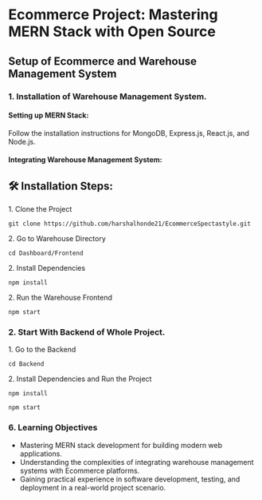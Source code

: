 # Ecommerce Project: Mastering MERN Stack with Open Source

## Setup of Ecommerce and Warehouse Management System

### 1. Installation of Warehouse Management System.

#### Setting up MERN Stack:

Follow the installation instructions for MongoDB, Express.js, React.js, and Node.js.

#### Integrating Warehouse Management System:

<h2>🛠️ Installation Steps:</h2>

<p>1. Clone the Project</p>

```
git clone https://github.com/harshalhonde21/EcommerceSpectastyle.git
```

<p>2. Go to Warehouse Directory</p>

```
cd Dashboard/Frontend
```

<p>2. Install Dependencies</p>

```
npm install
```

<p>2. Run the Warehouse Frontend</p>

```
npm start
```
### 2. Start With Backend of Whole Project.

<p>1. Go to the Backend</p>

```
cd Backend
```

<p>2. Install Dependencies and Run the Project</p>

```
npm install
```

```
npm start
```

### 6. Learning Objectives

- Mastering MERN stack development for building modern web applications.
- Understanding the complexities of integrating warehouse management systems with Ecommerce platforms.
- Gaining practical experience in software development, testing, and deployment in a real-world project scenario.

